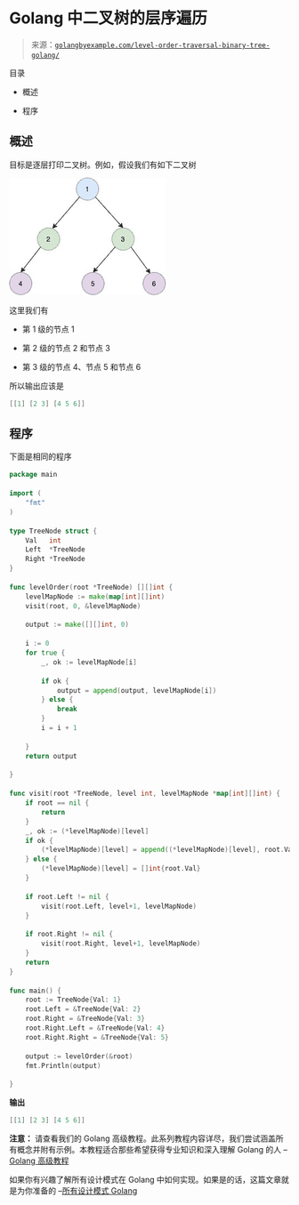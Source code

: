 <!--yml

分类：未分类

日期：2024-10-13 06:45:04

-->

# Golang 中二叉树的层序遍历

> 来源：[`golangbyexample.com/level-order-traversal-binary-tree-golang/`](https://golangbyexample.com/level-order-traversal-binary-tree-golang/)

目录

+   概述

+   程序

## **概述**

目标是逐层打印二叉树。例如，假设我们有如下二叉树

![](img/9a9347838908483552b24df3dc54cd38.png)

这里我们有

+   第 1 级的节点 1

+   第 2 级的节点 2 和节点 3

+   第 3 级的节点 4、节点 5 和节点 6

所以输出应该是

```go
[[1] [2 3] [4 5 6]]
```

## **程序**

下面是相同的程序

```go
package main

import (
	"fmt"
)

type TreeNode struct {
	Val   int
	Left  *TreeNode
	Right *TreeNode
}

func levelOrder(root *TreeNode) [][]int {
	levelMapNode := make(map[int][]int)
	visit(root, 0, &levelMapNode)

	output := make([][]int, 0)

	i := 0
	for true {
		_, ok := levelMapNode[i]

		if ok {
			output = append(output, levelMapNode[i])
		} else {
			break
		}
		i = i + 1

	}
	return output

}

func visit(root *TreeNode, level int, levelMapNode *map[int][]int) {
	if root == nil {
		return
	}
	_, ok := (*levelMapNode)[level]
	if ok {
		(*levelMapNode)[level] = append((*levelMapNode)[level], root.Val)
	} else {
		(*levelMapNode)[level] = []int{root.Val}
	}

	if root.Left != nil {
		visit(root.Left, level+1, levelMapNode)
	}

	if root.Right != nil {
		visit(root.Right, level+1, levelMapNode)
	}
	return
}

func main() {
	root := TreeNode{Val: 1}
	root.Left = &TreeNode{Val: 2}
	root.Right = &TreeNode{Val: 3}
	root.Right.Left = &TreeNode{Val: 4}
	root.Right.Right = &TreeNode{Val: 5}

	output := levelOrder(&root)
	fmt.Println(output)

}
```

**输出**

```go
[[1] [2 3] [4 5 6]]
```

**注意：** 请查看我们的 Golang 高级教程。此系列教程内容详尽，我们尝试涵盖所有概念并附有示例。本教程适合那些希望获得专业知识和深入理解 Golang 的人 – [Golang 高级教程](https://golangbyexample.com/golang-comprehensive-tutorial/)

如果你有兴趣了解所有设计模式在 Golang 中如何实现。如果是的话，这篇文章就是为你准备的 –[所有设计模式 Golang](https://golangbyexample.com/all-design-patterns-golang/)


